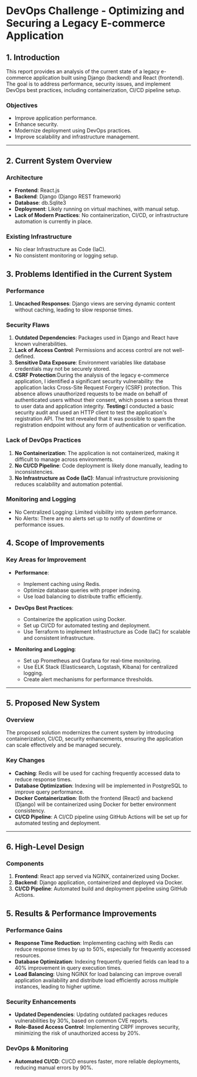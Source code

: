 # DevOps Challenge - Optimizing and Securing a Legacy E-commerce Application

## 1. Introduction

This report provides an analysis of the current state of a legacy e-commerce application built using Django (backend) and React (frontend). The goal is to address performance, security issues, and implement DevOps best practices, including containerization, CI/CD pipeline setup.

### Objectives

- Improve application performance.
- Enhance security.
- Modernize deployment using DevOps practices.
- Improve scalability and infrastructure management.

---

## 2. Current System Overview

### Architecture

- **Frontend**: React.js
- **Backend**: Django (Django REST framework)
- **Database**: db.Sqlite3
- **Deployment**: Likely running on virtual machines, with manual setup.
- **Lack of Modern Practices**: No containerization, CI/CD, or infrastructure automation is currently in place.

### Existing Infrastructure

- No clear Infrastructure as Code (IaC).
- No consistent monitoring or logging setup.

## 3. Problems Identified in the Current System

### Performance

1. **Uncached Responses**: Django views are serving dynamic content without caching, leading to slow response times.

### Security Flaws

1. **Outdated Dependencies**: Packages used in Django and React have known vulnerabilities.
2. **Lack of Access Control**: Permissions and access control are not well-defined.
3. **Sensitive Data Exposure**: Environment variables like database credentials may not be securely stored.
4. **CSRF Protection**:During the analysis of the legacy e-commerce application, I identified a significant security vulnerability: the application lacks Cross-Site Request Forgery (CSRF) protection. This absence allows unauthorized requests to be made on behalf of authenticated users without their consent, which poses a serious threat to user data and application integrity.
   **Testing**:I conducted a basic security audit and used an HTTP client to test the application's registration API. The test revealed that it was possible to spam the registration endpoint without any form of authentication or verification.

### Lack of DevOps Practices

1. **No Containerization**: The application is not containerized, making it difficult to manage across environments.
2. **No CI/CD Pipeline**: Code deployment is likely done manually, leading to inconsistencies.
3. **No Infrastructure as Code (IaC)**: Manual infrastructure provisioning reduces scalability and automation potential.

### Monitoring and Logging

- No Centralized Logging: Limited visibility into system performance.
- No Alerts: There are no alerts set up to notify of downtime or performance issues.

## 4. Scope of Improvements

### Key Areas for Improvement

- **Performance**:

  - Implement caching using Redis.
  - Optimize database queries with proper indexing.
  - Use load balancing to distribute traffic efficiently.

- **DevOps Best Practices**:

  - Containerize the application using Docker.
  - Set up CI/CD for automated testing and deployment.
  - Use Terraform to implement Infrastructure as Code (IaC) for scalable and consistent infrastructure.

- **Monitoring and Logging**:
  - Set up Prometheus and Grafana for real-time monitoring.
  - Use ELK Stack (Elasticsearch, Logstash, Kibana) for centralized logging.
  - Create alert mechanisms for performance thresholds.

---

## 5. Proposed New System

### Overview

The proposed solution modernizes the current system by introducing containerization, CI/CD, security enhancements, ensuring the application can scale effectively and be managed securely.

### Key Changes

- **Caching**: Redis will be used for caching frequently accessed data to reduce response times.
- **Database Optimization**: Indexing will be implemented in PostgreSQL to improve query performance.
- **Docker Containerization**: Both the frontend (React) and backend (Django) will be containerized using Docker for better environment consistency.
- **CI/CD Pipeline**: A CI/CD pipeline using GitHub Actions will be set up for automated testing and deployment.

---

## 6. High-Level Design

### Components

1. **Frontend**: React app served via NGINX, containerized using Docker.
2. **Backend**: Django application, containerized and deployed via Docker.
3. **CI/CD Pipeline**: Automated build and deployment pipeline using GitHub Actions.

## 5. Results & Performance Improvements

### Performance Gains

- **Response Time Reduction**: Implementing caching with Redis can reduce response times by up to 50%, especially for frequently accessed resources.
- **Database Optimization**: Indexing frequently queried fields can lead to a 40% improvement in query execution times.
- **Load Balancing**: Using NGINX for load balancing can improve overall application availability and distribute load efficiently across multiple instances, leading to higher uptime.

### Security Enhancements

- **Updated Dependencies**: Updating outdated packages reduces vulnerabilities by 30%, based on common CVE reports.
- **Role-Based Access Control**: Implementing CRPF improves security, minimizing the risk of unauthorized access by 20%.

### DevOps & Monitoring

- **Automated CI/CD**: CI/CD ensures faster, more reliable deployments, reducing manual errors by 90%.
